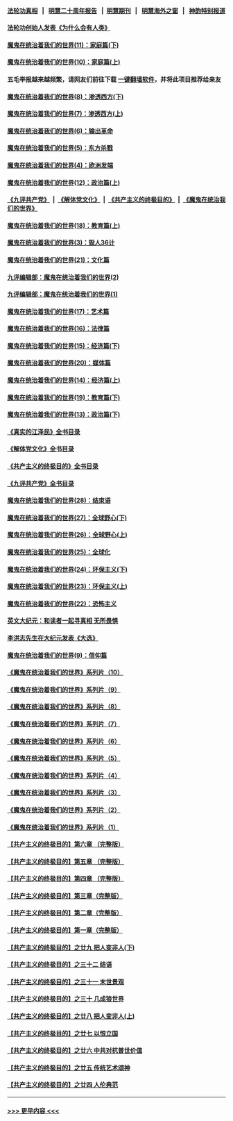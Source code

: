 #### [法轮功真相](https://github.com/gfw-breaker/truth/blob/master/README.md?t=0) &nbsp;&nbsp;|&nbsp;&nbsp; [明慧二十周年报告](https://github.com/gfw-breaker/mh-reports/blob/master/README.md?t=0) &nbsp;&nbsp;|&nbsp;&nbsp;[明慧期刊](https://github.com/gfw-breaker/mh-qikan) &nbsp;&nbsp;|&nbsp;&nbsp; [明慧海外之窗](https://github.com/gfw-breaker/mh-news/blob/master/README.md?t=0) &nbsp;&nbsp;|&nbsp;&nbsp; [神韵特别报道](https://github.com/gfw-breaker/mh-news/blob/master/shenyun.md?t=0)
#### [法轮功创始人发表《为什么会有人类》](../pages/nsc422/n13912117.md?t=03291843) 
#### [魔鬼在统治着我们的世界(11)：家庭篇(下)](../pages/nsc422/n10440961.md?t=03291843) 
#### [魔鬼在统治着我们的世界(10)：家庭篇(上)](../pages/nsc422/n10435448.md?t=03291843) 
#### 五毛举报越来越频繁，请网友们前往下载 [一键翻墙软件](https://github.com/gfw-breaker/ssr-accounts)，并将此项目推荐给亲友
#### [魔鬼在统治着我们的世界(8)：渗透西方(下)](../pages/nsc422/n10429603.md?t=03291843) 
#### [魔鬼在统治着我们的世界(7)：渗透西方(上)](../pages/nsc422/n10426013.md?t=03291843) 
#### [魔鬼在统治着我们的世界(6)：输出革命](../pages/nsc422/n10421536.md?t=03291843) 
#### [魔鬼在统治着我们的世界(5)：东方杀戮](../pages/nsc422/n10417707.md?t=03291843) 
#### [魔鬼在统治着我们的世界(4)：欧洲发端](../pages/nsc422/n10414890.md?t=03291843) 
#### [魔鬼在统治着我们的世界(12)：政治篇(上)](../pages/nsc422/n10444576.md?t=03291843) 
#### [《九评共产党》](https://github.com/begood0513/9ping.md/blob/master/README.md) &nbsp;|&nbsp; [《解体党文化》](../../../../jtdwh.md/blob/master/README.md)  &nbsp;|&nbsp; [《共产主义的终极目的》](../../../../gczydzjmd.md/blob/master/README.md) &nbsp;|&nbsp; [《魔鬼在统治我们的世界》](../../../../mgztzwmdsj.md/blob/master/README.md) 
#### [魔鬼在统治着我们的世界(18)：教育篇(上)](../pages/nsc422/n10526970.md?t=03291843) 
#### [魔鬼在统治着我们的世界(3)：毁人36计](../pages/nsc422/n10411583.md?t=03291843) 
#### [魔鬼在统治着我们的世界(21)：文化篇](../pages/nsc422/n10597706.md?t=03291843) 
#### [九评编辑部：魔鬼在统治着我们的世界(2)](../pages/nsc422/n10410036.md?t=03291843) 
#### [九评编辑部：魔鬼在统治着我们的世界(1)](../pages/nsc422/n10406825.md?t=03291843) 
#### [魔鬼在统治着我们的世界(17)：艺术篇](../pages/nsc422/n10499093.md?t=03291843) 
#### [魔鬼在统治着我们的世界(16)：法律篇](../pages/nsc422/n10485969.md?t=03291843) 
#### [魔鬼在统治着我们的世界(15)：经济篇(下)](../pages/nsc422/n10469975.md?t=03291843) 
#### [魔鬼在统治着我们的世界(20)：媒体篇](../pages/nsc422/n10586579.md?t=03291843) 
#### [魔鬼在统治着我们的世界(14)：经济篇(上)](../pages/nsc422/n10457370.md?t=03291843) 
#### [魔鬼在统治着我们的世界(19)：教育篇(下)](../pages/nsc422/n10564808.md?t=03291843) 
#### [魔鬼在统治着我们的世界(13)：政治篇(下)](../pages/nsc422/n10448270.md?t=03291843) 
#### [《真实的江泽民》全书目录](../pages/nsc422/n13721399.md?t=03291843) 
#### [《解体党文化》全书目录](../pages/nsc422/n13721157.md?t=03291843) 
#### [《共产主义的终极目的》全书目录](../pages/nsc422/n13721048.md?t=03291843) 
#### [《九评共产党》全书目录](../pages/nsc422/n13708085.md?t=03291843) 
#### [魔鬼在统治着我们的世界(28)：结束语](../pages/nsc422/n10936246.md?t=03291843) 
#### [魔鬼在统治着我们的世界(27)：全球野心(下)](../pages/nsc422/n10928319.md?t=03291843) 
#### [魔鬼在统治着我们的世界(26)：全球野心(上)](../pages/nsc422/n10900318.md?t=03291843) 
#### [魔鬼在统治着我们的世界(25)：全球化](../pages/nsc422/n10788205.md?t=03291843) 
#### [魔鬼在统治着我们的世界(24)：环保主义(下)](../pages/nsc422/n10695307.md?t=03291843) 
#### [魔鬼在统治着我们的世界(23)：环保主义(上)](../pages/nsc422/n10688613.md?t=03291843) 
#### [魔鬼在统治着我们的世界(22)：恐怖主义](../pages/nsc422/n10614727.md?t=03291843) 
#### [英文大纪元：和读者一起寻真相 无所畏惧](../pages/nsc422/n12542027.md?t=03291843) 
#### [李洪志先生在大纪元发表《大选》](../pages/nsc422/n12534746.md?t=03291843) 
#### [魔鬼在统治着我们的世界(9)：信仰篇](../pages/nsc422/n10432159.md?t=03291843) 
#### [《魔鬼在统治着我们的世界》系列片（10）](../pages/nsc422/n12292670.md?t=03291843) 
#### [《魔鬼在统治着我们的世界》系列片（9）](../pages/nsc422/n12290859.md?t=03291843) 
#### [《魔鬼在统治着我们的世界》系列片（8）](../pages/nsc422/n12287445.md?t=03291843) 
#### [《魔鬼在统治着我们的世界》系列片（7）](../pages/nsc422/n12283425.md?t=03291843) 
#### [《魔鬼在统治着我们的世界》系列片（6）](../pages/nsc422/n12282314.md?t=03291843) 
#### [《魔鬼在统治着我们的世界》系列片（5）](../pages/nsc422/n12281419.md?t=03291843) 
#### [《魔鬼在统治着我们的世界》系列片（4）](../pages/nsc422/n12274024.md?t=03291843) 
#### [《魔鬼在统治着我们的世界》系列片（3）](../pages/nsc422/n12271322.md?t=03291843) 
#### [《魔鬼在统治着我们的世界》系列片（2）](../pages/nsc422/n12269049.md?t=03291843) 
#### [《魔鬼在统治着我们的世界》系列片（1）](../pages/nsc422/n12267575.md?t=03291843) 
#### [【共产主义的终极目的】第六章 （完整版）](../pages/nsc422/n11428913.md?t=03291843) 
#### [【共产主义的终极目的】第五章 （完整版）](../pages/nsc422/n11428912.md?t=03291843) 
#### [【共产主义的终极目的】第四章 （完整版）](../pages/nsc422/n11428907.md?t=03291843) 
#### [【共产主义的终极目的】第三章（完整版）](../pages/nsc422/n11428848.md?t=03291843) 
#### [【共产主义的终极目的】第二章（完整版）](../pages/nsc422/n11428831.md?t=03291843) 
#### [【共产主义的终极目的】第一章（完整版）](../pages/nsc422/n11417651.md?t=03291843) 
#### [【共产主义的终极目的】之廿九 把人变非人(下)](../pages/nsc422/n11344140.md?t=03291843) 
#### [【共产主义的终极目的】之三十二 结语](../pages/nsc422/n11360535.md?t=03291843) 
#### [【共产主义的终极目的】之三十一 末世景观](../pages/nsc422/n11351129.md?t=03291843) 
#### [【共产主义的终极目的】之三十 几成狼世界](../pages/nsc422/n11348280.md?t=03291843) 
#### [【共产主义的终极目的】之廿八 把人变非人(上)](../pages/nsc422/n11340492.md?t=03291843) 
#### [【共产主义的终极目的】之廿七 以恨立国](../pages/nsc422/n11336944.md?t=03291843) 
#### [【共产主义的终极目的】之廿六 中共对抗普世价值](../pages/nsc422/n11324785.md?t=03291843) 
#### [【共产主义的终极目的】之廿五 传统艺术颂神](../pages/nsc422/n11296396.md?t=03291843) 
#### [【共产主义的终极目的】之廿四 人伦典范](../pages/nsc422/n11296397.md?t=03291843) 

----
#### [ >>> 更早内容 <<< ](../indexes/nsc422-earlier.md)
